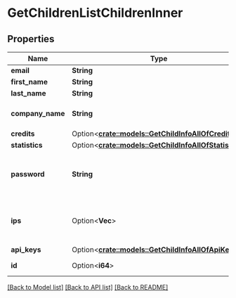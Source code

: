 # GetChildrenListChildrenInner

## Properties

Name | Type | Description | Notes
------------ | ------------- | ------------- | -------------
**email** | **String** | Login Email | 
**first_name** | **String** | First Name | 
**last_name** | **String** | Last Name | 
**company_name** | **String** | Name of the company | 
**credits** | Option<[**crate::models::GetChildInfoAllOfCredits**](getChildInfo_allOf_credits.md)> |  | [optional]
**statistics** | Option<[**crate::models::GetChildInfoAllOfStatistics**](getChildInfo_allOf_statistics.md)> |  | [optional]
**password** | **String** | The encrypted password of child account | 
**ips** | Option<**Vec<String>**> | IP(s) associated to a child account user | [optional]
**api_keys** | Option<[**crate::models::GetChildInfoAllOfApiKeys**](getChildInfo_allOf_apiKeys.md)> |  | [optional]
**id** | Option<**i64**> | ID of the child | [optional]

[[Back to Model list]](../README.md#documentation-for-models) [[Back to API list]](../README.md#documentation-for-api-endpoints) [[Back to README]](../README.md)


